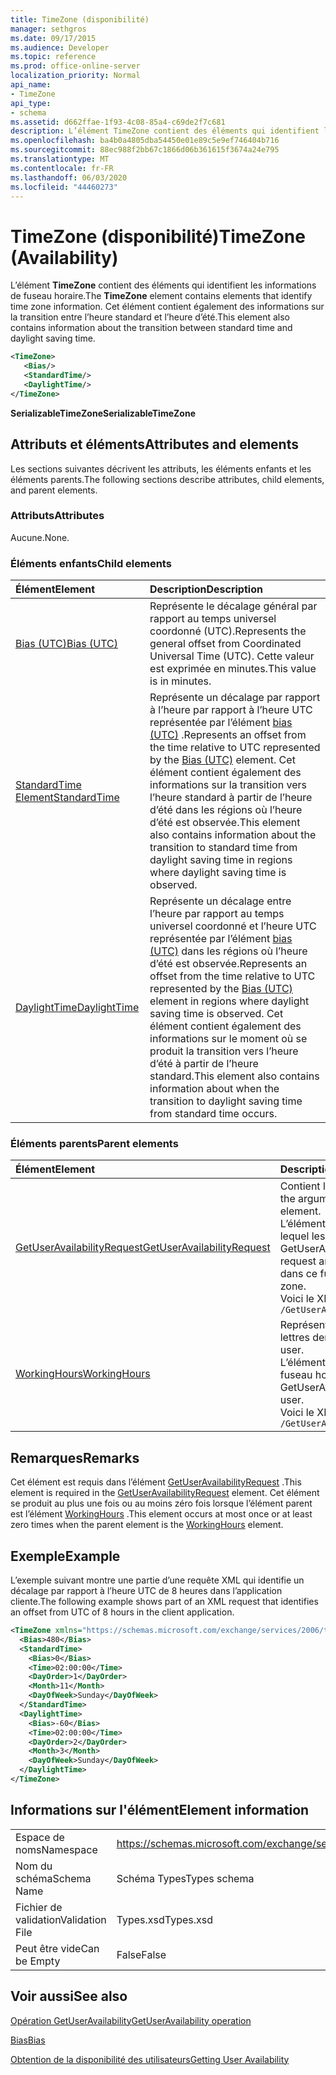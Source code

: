 ```yaml
---
title: TimeZone (disponibilité)
manager: sethgros
ms.date: 09/17/2015
ms.audience: Developer
ms.topic: reference
ms.prod: office-online-server
localization_priority: Normal
api_name:
- TimeZone
api_type:
- schema
ms.assetid: d662ffae-1f93-4c08-85a4-c69de2f7c681
description: L’élément TimeZone contient des éléments qui identifient les informations de fuseau horaire. Cet élément contient également des informations sur la transition entre l’heure standard et l’heure d’été.
ms.openlocfilehash: ba4b0a4805dba54450e01e89c5e9ef746404b716
ms.sourcegitcommit: 88ec988f2bb67c1866d06b361615f3674a24e795
ms.translationtype: MT
ms.contentlocale: fr-FR
ms.lasthandoff: 06/03/2020
ms.locfileid: "44460273"
---
```

# <a name="timezone-availability"></a><span data-ttu-id="3b002-104">TimeZone (disponibilité)</span><span class="sxs-lookup"><span data-stu-id="3b002-104">TimeZone (Availability)</span></span>

<span data-ttu-id="3b002-105">L’élément **TimeZone** contient des éléments qui identifient les informations de fuseau horaire.</span><span class="sxs-lookup"><span data-stu-id="3b002-105">The **TimeZone** element contains elements that identify time zone information.</span></span> <span data-ttu-id="3b002-106">Cet élément contient également des informations sur la transition entre l’heure standard et l’heure d’été.</span><span class="sxs-lookup"><span data-stu-id="3b002-106">This element also contains information about the transition between standard time and daylight saving time.</span></span> 
  
```xml
<TimeZone>
   <Bias/>
   <StandardTime/>
   <DaylightTime/>
</TimeZone>
```

 <span data-ttu-id="3b002-107">**SerializableTimeZone**</span><span class="sxs-lookup"><span data-stu-id="3b002-107">**SerializableTimeZone**</span></span>
## <a name="attributes-and-elements"></a><span data-ttu-id="3b002-108">Attributs et éléments</span><span class="sxs-lookup"><span data-stu-id="3b002-108">Attributes and elements</span></span>

<span data-ttu-id="3b002-109">Les sections suivantes décrivent les attributs, les éléments enfants et les éléments parents.</span><span class="sxs-lookup"><span data-stu-id="3b002-109">The following sections describe attributes, child elements, and parent elements.</span></span>
  
### <a name="attributes"></a><span data-ttu-id="3b002-110">Attributs</span><span class="sxs-lookup"><span data-stu-id="3b002-110">Attributes</span></span>

<span data-ttu-id="3b002-111">Aucune.</span><span class="sxs-lookup"><span data-stu-id="3b002-111">None.</span></span>
  
### <a name="child-elements"></a><span data-ttu-id="3b002-112">Éléments enfants</span><span class="sxs-lookup"><span data-stu-id="3b002-112">Child elements</span></span>

|<span data-ttu-id="3b002-113">**Élément**</span><span class="sxs-lookup"><span data-stu-id="3b002-113">**Element**</span></span>|<span data-ttu-id="3b002-114">**Description**</span><span class="sxs-lookup"><span data-stu-id="3b002-114">**Description**</span></span>|
|:-----|:-----|
|[<span data-ttu-id="3b002-115">Bias (UTC)</span><span class="sxs-lookup"><span data-stu-id="3b002-115">Bias (UTC)</span></span>](bias-utc.md) <br/> |<span data-ttu-id="3b002-116">Représente le décalage général par rapport au temps universel coordonné (UTC).</span><span class="sxs-lookup"><span data-stu-id="3b002-116">Represents the general offset from Coordinated Universal Time (UTC).</span></span> <span data-ttu-id="3b002-117">Cette valeur est exprimée en minutes.</span><span class="sxs-lookup"><span data-stu-id="3b002-117">This value is in minutes.</span></span>  <br/> |
|[<span data-ttu-id="3b002-118">StandardTime Element</span><span class="sxs-lookup"><span data-stu-id="3b002-118">StandardTime</span></span>](standardtime.md) <br/> |<span data-ttu-id="3b002-119">Représente un décalage par rapport à l’heure par rapport à l’heure UTC représentée par l’élément [bias (UTC)](bias-utc.md) .</span><span class="sxs-lookup"><span data-stu-id="3b002-119">Represents an offset from the time relative to UTC represented by the [Bias (UTC)](bias-utc.md) element.</span></span> <span data-ttu-id="3b002-120">Cet élément contient également des informations sur la transition vers l’heure standard à partir de l’heure d’été dans les régions où l’heure d’été est observée.</span><span class="sxs-lookup"><span data-stu-id="3b002-120">This element also contains information about the transition to standard time from daylight saving time in regions where daylight saving time is observed.</span></span>  <br/> |
|[<span data-ttu-id="3b002-121">DaylightTime</span><span class="sxs-lookup"><span data-stu-id="3b002-121">DaylightTime</span></span>](daylighttime.md) <br/> |<span data-ttu-id="3b002-122">Représente un décalage entre l’heure par rapport au temps universel coordonné et l’heure UTC représentée par l’élément [bias (UTC)](bias-utc.md) dans les régions où l’heure d’été est observée.</span><span class="sxs-lookup"><span data-stu-id="3b002-122">Represents an offset from the time relative to UTC represented by the [Bias (UTC)](bias-utc.md) element in regions where daylight saving time is observed.</span></span> <span data-ttu-id="3b002-123">Cet élément contient également des informations sur le moment où se produit la transition vers l’heure d’été à partir de l’heure standard.</span><span class="sxs-lookup"><span data-stu-id="3b002-123">This element also contains information about when the transition to daylight saving time from standard time occurs.</span></span>  <br/> |
   
### <a name="parent-elements"></a><span data-ttu-id="3b002-124">Éléments parents</span><span class="sxs-lookup"><span data-stu-id="3b002-124">Parent elements</span></span>

|<span data-ttu-id="3b002-125">**Élément**</span><span class="sxs-lookup"><span data-stu-id="3b002-125">**Element**</span></span>|<span data-ttu-id="3b002-126">**Description**</span><span class="sxs-lookup"><span data-stu-id="3b002-126">**Description**</span></span>|
|:-----|:-----|
|[<span data-ttu-id="3b002-127">GetUserAvailabilityRequest</span><span class="sxs-lookup"><span data-stu-id="3b002-127">GetUserAvailabilityRequest</span></span>](getuseravailabilityrequest.md) <br/> |<span data-ttu-id="3b002-128">Contient les arguments utilisés pour obtenir les informations de disponibilité de l’utilisateur.</span><span class="sxs-lookup"><span data-stu-id="3b002-128">Contains the arguments used to obtain user availability information.</span></span> <span data-ttu-id="3b002-129">Il s’agit d’un élément racine.</span><span class="sxs-lookup"><span data-stu-id="3b002-129">This is a root element.</span></span>  <br/> <span data-ttu-id="3b002-130">L’élément **TimeZone** dans le message GetUserAvailabilityRequest représente le fuseau horaire dans lequel les valeurs DateTime de la demande sont spécifiées.</span><span class="sxs-lookup"><span data-stu-id="3b002-130">The **TimeZone** element in the GetUserAvailabilityRequest message represents the time zone in which the DateTime values in the request are specified.</span></span> <span data-ttu-id="3b002-131">Les valeurs DateTime renvoyées par le service de disponibilité sont également dans ce fuseau horaire.</span><span class="sxs-lookup"><span data-stu-id="3b002-131">The DateTime values returned by the Availability service are also in this time zone.</span></span>  <br/> <span data-ttu-id="3b002-132">Voici le XPath de cet élément :</span><span class="sxs-lookup"><span data-stu-id="3b002-132">The following is the XPath to this element:</span></span>  <br/>  `/GetUserAvailabilityRequest` <br/> |
|[<span data-ttu-id="3b002-133">WorkingHours</span><span class="sxs-lookup"><span data-stu-id="3b002-133">WorkingHours</span></span>](workinghours-ex15websvcsotherref.md) <br/> |<span data-ttu-id="3b002-134">Représente les paramètres de fuseau horaire et les heures de travail de l’utilisateur de boîte aux lettres demandé.</span><span class="sxs-lookup"><span data-stu-id="3b002-134">Represents the time zone settings and working hours for the requested mailbox user.</span></span>  <br/> <span data-ttu-id="3b002-135">L’élément **TimeZone** dans le message GetUserAvailabilityResponse représente les paramètres de fuseau horaire de l’utilisateur de boîte aux lettres demandé.</span><span class="sxs-lookup"><span data-stu-id="3b002-135">The **TimeZone** element in the GetUserAvailabilityResponse message represents the time zone settings of the requested mailbox user.</span></span>  <br/> <span data-ttu-id="3b002-136">Voici le XPath de cet élément :</span><span class="sxs-lookup"><span data-stu-id="3b002-136">The following is the XPath to this element:</span></span>  <br/>  `/GetUserAvailabilityResponse/FreeBusyResponseArray/FreeBusyResponse/FreeBusyView/WorkingHours` <br/> |
   
## <a name="remarks"></a><span data-ttu-id="3b002-137">Remarques</span><span class="sxs-lookup"><span data-stu-id="3b002-137">Remarks</span></span>

<span data-ttu-id="3b002-138">Cet élément est requis dans l’élément [GetUserAvailabilityRequest](getuseravailabilityrequest.md) .</span><span class="sxs-lookup"><span data-stu-id="3b002-138">This element is required in the [GetUserAvailabilityRequest](getuseravailabilityrequest.md) element.</span></span> <span data-ttu-id="3b002-139">Cet élément se produit au plus une fois ou au moins zéro fois lorsque l’élément parent est l’élément [WorkingHours](workinghours-ex15websvcsotherref.md) .</span><span class="sxs-lookup"><span data-stu-id="3b002-139">This element occurs at most once or at least zero times when the parent element is the [WorkingHours](workinghours-ex15websvcsotherref.md) element.</span></span> 
  
## <a name="example"></a><span data-ttu-id="3b002-140">Exemple</span><span class="sxs-lookup"><span data-stu-id="3b002-140">Example</span></span>

<span data-ttu-id="3b002-141">L’exemple suivant montre une partie d’une requête XML qui identifie un décalage par rapport à l’heure UTC de 8 heures dans l’application cliente.</span><span class="sxs-lookup"><span data-stu-id="3b002-141">The following example shows part of an XML request that identifies an offset from UTC of 8 hours in the client application.</span></span>
  
```XML
<TimeZone xmlns="https://schemas.microsoft.com/exchange/services/2006/types">
  <Bias>480</Bias>
  <StandardTime>
    <Bias>0</Bias>
    <Time>02:00:00</Time>
    <DayOrder>1</DayOrder>
    <Month>11</Month>
    <DayOfWeek>Sunday</DayOfWeek>
  </StandardTime>
  <DaylightTime>
    <Bias>-60</Bias>
    <Time>02:00:00</Time>
    <DayOrder>2</DayOrder>
    <Month>3</Month>
    <DayOfWeek>Sunday</DayOfWeek>
  </DaylightTime>
</TimeZone>
```

## <a name="element-information"></a><span data-ttu-id="3b002-142">Informations sur l'élément</span><span class="sxs-lookup"><span data-stu-id="3b002-142">Element information</span></span>

|||
|:-----|:-----|
|<span data-ttu-id="3b002-143">Espace de noms</span><span class="sxs-lookup"><span data-stu-id="3b002-143">Namespace</span></span>  <br/> |https://schemas.microsoft.com/exchange/services/2006/types  <br/> |
|<span data-ttu-id="3b002-144">Nom du schéma</span><span class="sxs-lookup"><span data-stu-id="3b002-144">Schema Name</span></span>  <br/> |<span data-ttu-id="3b002-145">Schéma Types</span><span class="sxs-lookup"><span data-stu-id="3b002-145">Types schema</span></span>  <br/> |
|<span data-ttu-id="3b002-146">Fichier de validation</span><span class="sxs-lookup"><span data-stu-id="3b002-146">Validation File</span></span>  <br/> |<span data-ttu-id="3b002-147">Types.xsd</span><span class="sxs-lookup"><span data-stu-id="3b002-147">Types.xsd</span></span>  <br/> |
|<span data-ttu-id="3b002-148">Peut être vide</span><span class="sxs-lookup"><span data-stu-id="3b002-148">Can be Empty</span></span>  <br/> |<span data-ttu-id="3b002-149">False</span><span class="sxs-lookup"><span data-stu-id="3b002-149">False</span></span>  <br/> |
   
## <a name="see-also"></a><span data-ttu-id="3b002-150">Voir aussi</span><span class="sxs-lookup"><span data-stu-id="3b002-150">See also</span></span>



[<span data-ttu-id="3b002-151">Opération GetUserAvailability</span><span class="sxs-lookup"><span data-stu-id="3b002-151">GetUserAvailability operation</span></span>](getuseravailability-operation.md)
  
[<span data-ttu-id="3b002-152">Bias</span><span class="sxs-lookup"><span data-stu-id="3b002-152">Bias</span></span>](bias.md)


[<span data-ttu-id="3b002-153">Obtention de la disponibilité des utilisateurs</span><span class="sxs-lookup"><span data-stu-id="3b002-153">Getting User Availability</span></span>](https://msdn.microsoft.com/library/d4133fcb-9b0f-4e6b-aadf-a389da83516a%28Office.15%29.aspx)


